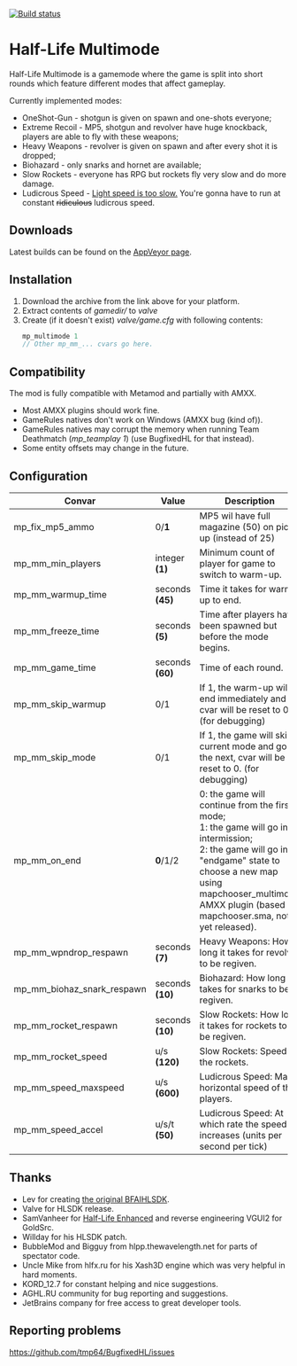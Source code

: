 [![Build status](https://ci.appveyor.com/api/projects/status/c61oe1cjcs593ufm/branch/multimode?svg=true)](https://ci.appveyor.com/project/tmp64/bugfixedhl/branch/multimode)

# Half-Life Multimode
Half-Life Multimode is a gamemode where the game is split into short rounds which feature different modes that affect gameplay.

Currently implemented modes:
- OneShot-Gun - shotgun is given on spawn and one-shots everyone;
- Extreme Recoil - MP5, shotgun and revolver have huge knockback, players are able to fly with these weapons;
- Heavy Weapons - revolver is given on spawn and after every shot it is dropped;
- Biohazard - only snarks and hornet are available;
- Slow Rockets - everyone has RPG but rockets fly very slow and do more damage.
- Ludicrous Speed - [Light speed is too slow.](https://www.youtube.com/watch?v=ygE01sOhzz0) You're gonna have to run at constant ~~ridiculous~~ ludicrous speed.


## Downloads
Latest builds can be found on the [AppVeyor page](https://ci.appveyor.com/project/tmp64/bugfixedhl/branch/multimode).


## Installation
1. Download the archive from the link above for your platform.
2. Extract contents of *gamedir/* to *valve*
3. Create (if it doesn't exist) *valve/game.cfg* with following contents:
    ```c
    mp_multimode 1
    // Other mp_mm_... cvars go here.
    ```


## Compatibility
The mod is fully compatible with Metamod and partially with AMXX.
- Most AMXX plugins should work fine.
- GameRules natives don't work on Windows (AMXX bug (kind of)).
- GameRules natives may corrupt the memory when running Team Deathmatch (*mp_teamplay 1*) (use BugfixedHL for that instead).
- Some entity offsets may change in the future.


## Configuration
| Convar | Value | Description |
| ------ | ----- | ----------- |
| mp_fix_mp5_ammo | 0/**1** | MP5 wil have full magazine (50) on pick up (instead of 25) |
| mp_mm_min_players | integer **(1)** | Minimum count of player for game to switch to warm-up. |
| mp_mm_warmup_time | seconds **(45)** | Time it takes for warm-up to end. |
| mp_mm_freeze_time | seconds **(5)** | Time after players have been spawned but before the mode begins. |
| mp_mm_game_time | seconds **(60)** | Time of each round. |
| mp_mm_skip_warmup | 0/1 | If 1, the warm-up will end immediately and cvar will be reset to 0. (for debugging) |
| mp_mm_skip_mode | 0/1 | If 1, the game will skip current mode and go to the next, cvar will be reset to 0. (for debugging) |
| mp_mm_on_end | **0**/1/2 | 0: the game will continue from the first mode;<br>1: the game will go in intermission;<br>2: the game will go in "endgame" state to choose a new map using mapchooser_multimode AMXX plugin (based on mapchooser.sma, not yet released). |
| mp_mm_wpndrop_respawn | seconds **(7)** | Heavy Weapons: How long it takes for revolver to be regiven. |
| mp_mm_biohaz_snark_respawn | seconds **(10)** | Biohazard: How long it takes for snarks to be regiven. |
| mp_mm_rocket_respawn | seconds **(10)** | Slow Rockets: How long it takes for rockets to be regiven. |
| mp_mm_rocket_speed | u/s **(120)** | Slow Rockets: Speed of the rockets. |
| mp_mm_speed_maxspeed | u/s **(600)** | Ludicrous Speed: Max horizontal speed of the players. |
| mp_mm_speed_accel | u/s/t **(50)** | Ludicrous Speed: At which rate the speed increases (units per second per tick) |


## Thanks
- Lev for creating [the original BFAIHLSDK](https://github.com/LevShisterov/BugfixedHL).
- Valve for HLSDK release.
- SamVanheer for [Half-Life Enhanced](https://github.com/SamVanheer/HLEnhanced) and reverse engineering VGUI2 for GoldSrc.
- Willday for his HLSDK patch.
- BubbleMod and Bigguy from hlpp.thewavelength.net for parts of spectator code.
- Uncle Mike from hlfx.ru for his Xash3D engine which was very helpful in hard moments.
- KORD_12.7 for constant helping and nice suggestions.
- AGHL.RU community for bug reporting and suggestions.
- JetBrains company for free access to great developer tools.


## Reporting problems
https://github.com/tmp64/BugfixedHL/issues
